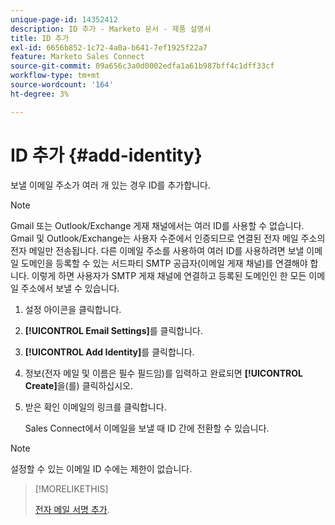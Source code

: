 ```yaml
---
unique-page-id: 14352412
description: ID 추가 - Marketo 문서 - 제품 설명서
title: ID 추가
exl-id: 6656b852-1c72-4a0a-b641-7ef1925f22a7
feature: Marketo Sales Connect
source-git-commit: 09a656c3a0d0002edfa1a61b987bff4c1dff33cf
workflow-type: tm+mt
source-wordcount: '164'
ht-degree: 3%

---
```


# ID 추가 {#add-identity}

보낼 이메일 주소가 여러 개 있는 경우 ID를 추가합니다.

>[!NOTE]
>
>Gmail 또는 Outlook/Exchange 게재 채널에서는 여러 ID를 사용할 수 없습니다. Gmail 및 Outlook/Exchange는 사용자 수준에서 인증되므로 연결된 전자 메일 주소의 전자 메일만 전송됩니다. 다른 이메일 주소를 사용하여 여러 ID를 사용하려면 보낼 이메일 도메인을 등록할 수 있는 서드파티 SMTP 공급자(이메일 게재 채널)를 연결해야 합니다. 이렇게 하면 사용자가 SMTP 게재 채널에 연결하고 등록된 도메인인 한 모든 이메일 주소에서 보낼 수 있습니다.

1. 설정 아이콘을 클릭합니다.

1. **[!UICONTROL Email Settings]**&#x200B;를 클릭합니다.

1. **[!UICONTROL Add Identity]**&#x200B;를 클릭합니다.

1. 정보(전자 메일 및 이름은 필수 필드임)를 입력하고 완료되면 **[!UICONTROL Create]**&#x200B;을(를) 클릭하십시오.

1. 받은 확인 이메일의 링크를 클릭합니다.

   Sales Connect에서 이메일을 보낼 때 ID 간에 전환할 수 있습니다.

>[!NOTE]
>
>설정할 수 있는 이메일 ID 수에는 제한이 없습니다.

>[!MORELIKETHIS]
>
>[전자 메일 서명 추가](/help/marketo/product-docs/marketo-sales-connect/getting-started/email-settings/add-your-email-signature.md).
